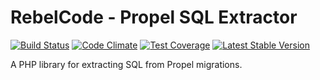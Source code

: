 # RebelCode - Propel SQL Extractor

[![Build Status](https://travis-ci.org/RebelCode/propel-sql-extractor.svg?branch=master)](https://travis-ci.org/RebelCode/propel-sql-extractor)
[![Code Climate](https://codeclimate.com/github/RebelCode/propel-sql-extractor/badges/gpa.svg)](https://codeclimate.com/github/RebelCode/propel-sql-extractor)
[![Test Coverage](https://codeclimate.com/github/RebelCode/propel-sql-extractor/badges/coverage.svg)](https://codeclimate.com/github/RebelCode/propel-sql-extractor/coverage)
[![Latest Stable Version](https://poser.pugx.org/rebelcode/propel-sql-extractor/version)](https://packagist.org/packages/rebelcode/propel-sql-extractor)

A PHP library for extracting SQL from Propel migrations.
